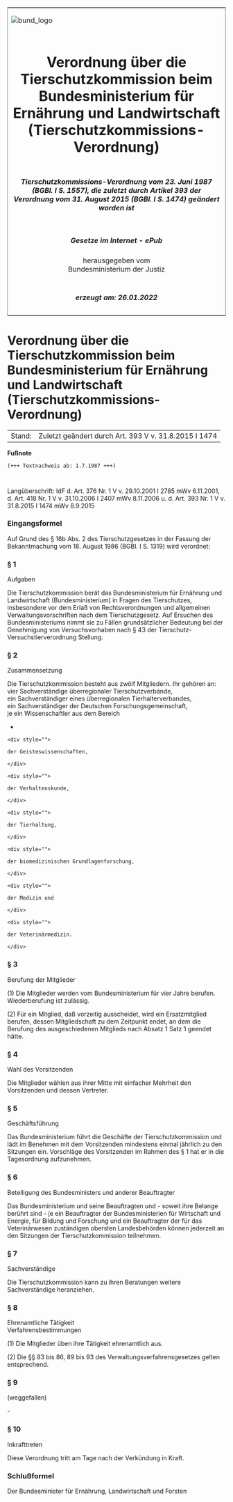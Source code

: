 <span id="DECKBLATT.html"></span>

<table border="0" frame="border" width="100%">

<tr valign="top">

<td align="left">

![bund\_logo](BfJ_2021_Web_de_de.gif)

</td>

<td align="right">

 

</td>

</tr>

<tr align="center" valign="middle">

<td colspan="2">

# Verordnung über die Tierschutzkommission beim Bundesministerium für Ernährung und Landwirtschaft (Tierschutzkommissions-Verordnung)

</td>

</tr>

<tr align="center" valign="middle">

<td colspan="2">

##### Tierschutzkommissions-Verordnung vom 23. Juni 1987 (BGBl. I S. 1557), die zuletzt durch Artikel 393 der Verordnung vom 31. August 2015 (BGBl. I S. 1474) geändert worden ist

</td>

</tr>

<tr align="center" valign="middle">

<td colspan="2">

  
  

##### Gesetze im Internet - ePub  
  
herausgegeben vom  
Bundesministerium der Justiz

</td>

</tr>

<tr align="center" valign="bottom">

<td colspan="2">

  
  

##### erzeugt am: 26.01.2022

</td>

</tr>

</table>

<span id="BJNR015570987.html"></span>

# Verordnung über die Tierschutzkommission beim Bundesministerium für Ernährung und Landwirtschaft (Tierschutzkommissions-Verordnung)

<div>

<div class="jnhtml">

|        |                                                       |
| ------ | ----------------------------------------------------- |
| Stand: | Zuletzt geändert durch Art. 393 V v. 31.8.2015 I 1474 |

</div>

</div>

<div>

  
**Fußnote**

<div class="jnhtml">

<div>

<div class="jurAbsatz">

  

``` 
(+++ Textnachweis ab: 1.7.1987 +++)

 
```

Langüberschrift: IdF d. Art. 376 Nr. 1 V v. 29.10.2001 I 2785 mWv
6.11.2001, d. Art. 418 Nr. 1 V v. 31.10.2006 I 2407 mWv 8.11.2006 u. d.
Art. 393 Nr. 1 V v. 31.8.2015 I 1474 mWv 8.9.2015

</div>

</div>

</div>

</div>

<span id="BJNR015570987BJNE000100328.html"></span>

### Eingangsformel  

<div>

<div class="jnhtml">

<div>

<div class="jurAbsatz">

Auf Grund des § 16b Abs. 2 des Tierschutzgesetzes in der Fassung der
Bekanntmachung vom 18. August 1986 (BGBl. I S. 1319) wird verordnet:

</div>

</div>

</div>

</div>

<span id="BJNR015570987BJNE000204301.html"></span>

### § 1  
Aufgaben

<div>

<div class="jnhtml">

<div>

<div class="jurAbsatz">

Die Tierschutzkommission berät das Bundesministerium für Ernährung und
Landwirtschaft (Bundesministerium) in Fragen des Tierschutzes,
insbesondere vor dem Erlaß von Rechtsverordnungen und allgemeinen
Verwaltungsvorschriften nach dem Tierschutzgesetz. Auf Ersuchen des
Bundesministeriums nimmt sie zu Fällen grundsätzlicher Bedeutung bei der
Genehmigung von Versuchsvorhaben nach § 43 der
Tierschutz-Versuchstierverordnung Stellung.

</div>

</div>

</div>

</div>

<span id="BJNR015570987BJNE000300328.html"></span>

### § 2  
Zusammensetzung

<div>

<div class="jnhtml">

<div>

<div class="jurAbsatz">

Die Tierschutzkommission besteht aus zwölf Mitgliedern. Ihr gehören
an:  
vier Sachverständige überregionaler Tierschutzverbände,  
ein Sachverständiger eines überregionalen Tierhalterverbandes,  
ein Sachverständiger der Deutschen Forschungsgemeinschaft,  
je ein Wissenschaftler aus dem Bereich

  - 
    
    <div style="">
    
    der Geisteswissenschaften,
    
    </div>
    
    <div style="">
    
    der Verhaltenskunde,
    
    </div>
    
    <div style="">
    
    der Tierhaltung,
    
    </div>
    
    <div style="">
    
    der biomedizinischen Grundlagenforschung,
    
    </div>
    
    <div style="">
    
    der Medizin und
    
    </div>
    
    <div style="">
    
    der Veterinärmedizin.
    
    </div>

</div>

</div>

</div>

</div>

<span id="BJNR015570987BJNE000401377.html"></span>

### § 3  
Berufung der Mitglieder

<div>

<div class="jnhtml">

<div>

<div class="jurAbsatz">

(1) Die Mitglieder werden vom Bundesministerium für vier Jahre berufen.
Wiederberufung ist zulässig.

</div>

<div class="jurAbsatz">

(2) Für ein Mitglied, daß vorzeitig ausscheidet, wird ein Ersatzmitglied
berufen, dessen Mitgliedschaft zu dem Zeitpunkt endet, an dem die
Berufung des ausgeschiedenen Mitglieds nach Absatz 1 Satz 1 geendet
hätte.

</div>

</div>

</div>

</div>

<span id="BJNR015570987BJNE000500328.html"></span>

### § 4  
Wahl des Vorsitzenden

<div>

<div class="jnhtml">

<div>

<div class="jurAbsatz">

Die Mitglieder wählen aus ihrer Mitte mit einfacher Mehrheit den
Vorsitzenden und dessen Vertreter.

</div>

</div>

</div>

</div>

<span id="BJNR015570987BJNE000601377.html"></span>

### § 5  
Geschäftsführung

<div>

<div class="jnhtml">

<div>

<div class="jurAbsatz">

Das Bundesministerium führt die Geschäfte der Tierschutzkommission und
lädt im Benehmen mit dem Vorsitzenden mindestens einmal jährlich zu den
Sitzungen ein. Vorschläge des Vorsitzenden im Rahmen des § 1 hat er in
die Tagesordnung aufzunehmen.

</div>

</div>

</div>

</div>

<span id="BJNR015570987BJNE000706301.html"></span>

### § 6  
Beteiligung des Bundesministers und anderer Beauftragter

<div>

<div class="jnhtml">

<div>

<div class="jurAbsatz">

Das Bundesministerium und seine Beauftragten und - soweit ihre Belange
berührt sind - je ein Beauftragter der Bundesministerien für Wirtschaft
und Energie, für Bildung und Forschung und ein Beauftragter der für das
Veterinärwesen zuständigen obersten Landesbehörden können jederzeit an
den Sitzungen der Tierschutzkommission teilnehmen.

</div>

</div>

</div>

</div>

<span id="BJNR015570987BJNE000800328.html"></span>

### § 7  
Sachverständige

<div>

<div class="jnhtml">

<div>

<div class="jurAbsatz">

Die Tierschutzkommission kann zu ihren Beratungen weitere
Sachverständige heranziehen.

</div>

</div>

</div>

</div>

<span id="BJNR015570987BJNE000900328.html"></span>

### § 8  
Ehrenamtliche Tätigkeit  
Verfahrensbestimmungen

<div>

<div class="jnhtml">

<div>

<div class="jurAbsatz">

(1) Die Mitglieder üben ihre Tätigkeit ehrenamtlich aus.

</div>

<div class="jurAbsatz">

(2) Die §§ 83 bis 86, 89 bis 93 des Verwaltungsverfahrensgesetzes gelten
entsprechend.

</div>

</div>

</div>

</div>

<span id="BJNR015570987BJNE001001377.html"></span>

### § 9  
(weggefallen)

<div>

<div class="jnhtml">

<div>

<div class="jurAbsatz">

\-

</div>

</div>

</div>

</div>

<span id="BJNR015570987BJNE001100328.html"></span>

### § 10  
Inkrafttreten

<div>

<div class="jnhtml">

<div>

<div class="jurAbsatz">

Diese Verordnung tritt am Tage nach der Verkündung in Kraft.

</div>

</div>

</div>

</div>

<span id="BJNR015570987BJNE001200328.html"></span>

### Schlußformel  

<div>

<div class="jnhtml">

<div>

<div class="jurAbsatz">

<span class="SP">Der Bundesminister für Ernährung, Landwirtschaft und
Forsten</span>

</div>

</div>

</div>

</div>
